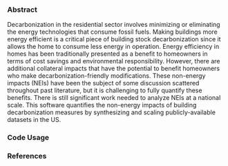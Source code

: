### Abstract
Decarbonization in the residential sector involves minimizing or eliminating the energy technologies that consume fossil fuels. Making buildings more energy efficient is a critical piece of building stock decarbonization since it allows the home to consume less energy in operation. Energy efficiency in homes has been traditionally presented as a benefit to homeowners in terms of cost savings and environmental responsibility. However, there are additional collateral impacts that have the potential to benefit homeowners who make decarbonization-friendly modifications. These non-energy impacts (NEIs) have been the subject of some discussion scattered throughout past literature, but it is challenging to fully quantify these benefits. There is still significant work needed to analyze NEIs at a national scale. This software quantifies the non-energy impacts of building decarbonization measures by synthesizing and scaling publicly-available datasets in the US. 
### Code Usage

### References
